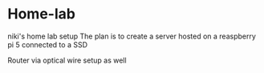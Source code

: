 # Home-lab
niki's home lab setup
The plan is to create a server hosted on a reaspberry pi 5
connected to a SSD

Router via optical wire setup as well
